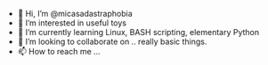 - 👋 Hi, I’m @micasadastraphobia
- 👀 I’m interested in useful toys
- 🌱 I’m currently learning Linux, BASH scripting, elementary Python
- 💞️ I’m looking to collaborate on .. really basic things. 
- 📫 How to reach me ...

<!---
micasadastraphobia/micasadastraphobia is a ✨ special ✨ repository because its `README.md` (this file) appears on your GitHub profile.
You can click the Preview link to take a look at your changes.
--->
